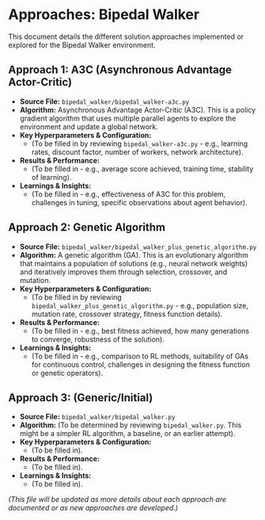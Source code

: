 # Approaches: Bipedal Walker

This document details the different solution approaches implemented or explored for the Bipedal Walker environment.

## Approach 1: A3C (Asynchronous Advantage Actor-Critic)

- **Source File:** `bipedal_walker/bipedal_walker-a3c.py`
- **Algorithm:** Asynchronous Advantage Actor-Critic (A3C). This is a policy gradient algorithm that uses multiple parallel agents to explore the environment and update a global network.
- **Key Hyperparameters & Configuration:**
    - (To be filled in by reviewing `bipedal_walker-a3c.py` - e.g., learning rates, discount factor, number of workers, network architecture).
- **Results & Performance:**
    - (To be filled in - e.g., average score achieved, training time, stability of learning).
- **Learnings & Insights:**
    - (To be filled in - e.g., effectiveness of A3C for this problem, challenges in tuning, specific observations about agent behavior).

## Approach 2: Genetic Algorithm

- **Source File:** `bipedal_walker/bipedal_walker_plus_genetic_algorithm.py`
- **Algorithm:** A genetic algorithm (GA). This is an evolutionary algorithm that maintains a population of solutions (e.g., neural network weights) and iteratively improves them through selection, crossover, and mutation.
- **Key Hyperparameters & Configuration:**
    - (To be filled in by reviewing `bipedal_walker_plus_genetic_algorithm.py` - e.g., population size, mutation rate, crossover strategy, fitness function details).
- **Results & Performance:**
    - (To be filled in - e.g., best fitness achieved, how many generations to converge, robustness of the solution).
- **Learnings & Insights:**
    - (To be filled in - e.g., comparison to RL methods, suitability of GAs for continuous control, challenges in designing the fitness function or genetic operators).

## Approach 3: (Generic/Initial)

- **Source File:** `bipedal_walker/bipedal_walker.py`
- **Algorithm:** (To be determined by reviewing `bipedal_walker.py`. This might be a simpler RL algorithm, a baseline, or an earlier attempt).
- **Key Hyperparameters & Configuration:**
    - (To be filled in).
- **Results & Performance:**
    - (To be filled in).
- **Learnings & Insights:**
    - (To be filled in).

*(This file will be updated as more details about each approach are documented or as new approaches are developed.)*

